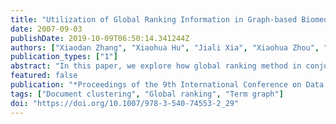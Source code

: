 ```yaml
---
title: "Utilization of Global Ranking Information in Graph-based Biomedical Literature Clustering"
date: 2007-09-03
publishDate: 2019-10-09T06:50:14.341244Z
authors: ["Xiaodan Zhang", "Xiaohua Hu", "Jiali Xia", "Xiaohua Zhou", "Palakorn Achananuparp"]
publication_types: ["1"]
abstract: "In this paper, we explore how global ranking method in conjunction with local density method help identify meaningful term clusters from ontology enriched graph representation of biomedical literature corpus. One big problem with document clustering is how to discount the effects of class-unspecific general terms and strengthen the effects of class-specific core terms. We claim that a well constructed term graph can help improve the global ranking of classspecific core terms. We first apply PageRank and HITS to a directed abstracttitle term graph to target class specific core terms. Then k dense term clusters (graphs) are identified from these terms. Last, each document is assigned to its closest core term graph. A series of experiments are conducted on a document corpus collected from PubMed. Experimental results show that our approach is very effective to identify class-specific core terms and thus help document clustering."
featured: false
publication: "*Proceedings of the 9th International Conference on Data Warehousing and Knowledge Discovery - DaWak '07*"
tags: ["Document clustering", "Global ranking", "Term graph"]
doi: "https://doi.org/10.1007/978-3-540-74553-2_29"
---
```


